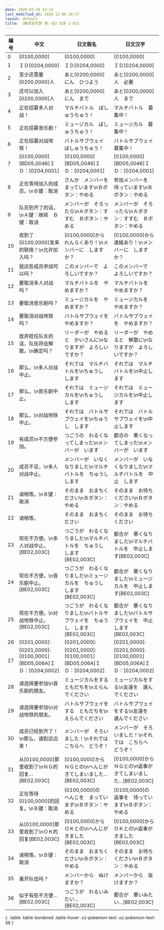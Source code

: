 ```yaml
---
date: 2020-03-26 23:13
last_modified_at: 2020-12-06 20:57
layout: default
title: 《精灵宝可梦 黑／白》文本 1-031
---
```

| 编号 | 中文 | 日文假名 | 日文汉字 |
| ---- | ---- | ---- | --- |
| 0 | [0100,0000] | [0100,0000] | [0100,0000] |
| 1 | ＩＤ[0204,0000] | ＩＤ[0204,0000] | ＩＤ[0204,0000] |
| 2 | 至少还需要[0200,0000]人 | あと[0200,0000]にん　ひつよう | あと[0200,0000]人　必要 |
| 3 | 还可以加入[0200,0000]人 | あと[0200,0000]にん　まで | あと[0200,0000]人　まで |
| 4 | 正在招募多人对战！ | マルチバトル　ぼしゅうちゅう！ | マルチバトル　募集中！ |
| 5 | 正在招募音乐剧！ | ミュージカル　ぼしゅうちゅう！ | ミュージカル　募集中！ |
| 6 | 正在招募对战地铁！ | バトルサブウェイ　ぼしゅうちゅう！ | バトルサブウェイ　募集中！ |
| 7 | [0100,0000][BD05,0046]ＩＤ：[0204,0001] | [0100,0000][BD05,0046]ＩＤ：[0204,0001] | [0100,0000][BD05,0046]ＩＤ：[0204,0001] |
| 8 | 正在等待加入的成员。\nＢ键：取消 | さんか　メンバーを　まっています\nＢボタン：やめる | 参加メンバーを　待っています\nＢボタン：やめる |
| 9 | 队员到齐了的话，\nＡ键：继续　Ｂ键：取消 | メンバーが　そろったら\nＡボタン：すすむ　Ｂボタン：やめる | メンバーが　そろったら\nＡボタン：すすむ　Ｂボタン：やめる |
| 10 | 收到了[0100,0000]发来的联络！\n允许加入吗？ | [0100,0000]から　れんらくあり！\nメンバーに　しますか？ | [0100,0000]から　連絡あり！\nメンバーに　しますか？ |
| 11 | 就这些成员参加可以吗？ | このメンバーで　よろしいですか？ | このメンバーで　よろしいですか？ |
| 12 | 要取消多人对战吗？ | マルチバトルを　やめますか？ | マルチバトルを　やめますか？ |
| 13 | 要取消音乐剧吗？ | ミュージカルを　やめますか？ | ミュージカルを　やめますか？ |
| 14 | 要取消对战地铁吗？ | バトルサブウェイを　やめますか？ | バトルサブウェイを　やめますか？ |
| 15 | 放弃担任队长的话，队伍将会解散。\n确定吗？ | リーダーが　やめると　かいさんに\nなりますが　よろしいですか？ | リーダーが　やめると　解散に\nなりますが　よろしいですか？ |
| 16 | 那么，\n多人对战中止。 | それでは　マルチバトルを\nちゅうし　します | それでは　マルチバトルを\n中止します |
| 17 | 那么，\n音乐剧中止。 | それでは　ミュージカルを\nちゅうし　します | それでは　ミュージカルを\n中止します |
| 18 | 那么，\n对战地铁中止。 | それでは　バトルサブウェイを\nちゅうし　します | それでは　バトルサブウェイを\n中止します |
| 19 | 有成员\n不方便参加。 | つごうの　わるくなってしまった\nメンバーが　います | 都合の　悪くなってしまった\nメンバーが　います |
| 20 | 成员不足，\n多人对战中止。 | メンバーが　いなくなりました\nマルチバトルを　ちゅうし　します | メンバーが　いなくなりました\nマルチバトルを　中止　します |
| 21 | 请稍等。\nＢ键：取消 | そのまま　おまちください\nＢボタン：やめる | そのまま　お待ちください\nＢボタン：やめる |
| 22 | 请稍等。 | そのまま　おまちください | そのまま　お待ちください |
| 23 | 现在不方便。\n多人对战中止。[BE02,003C] | つごうが　わるくなりました\nマルチバトルを　ちゅうし　します[BE02,003C] | 都合が　悪くなりました\nマルチバトルを　中止します[BE02,003C] |
| 24 | 现在不方便。\n音乐剧中止。[BE02,003C] | つごうが　わるくなりました\nミュージカルを　ちゅうし　します[BE02,003C] | 都合が　悪くなりました\nミュージカルを　中止します[BE02,003C] |
| 25 | 现在不方便。\n对战地铁中止。[BE02,003C] | つごうが　わるくなりました\nバトルサブウェイを　ちゅうし　します[BE02,003C] | 都合が　悪くなりました\nバトルサブウェイを　中止します[BE02,003C] |
| 26 | [0201,0000]: | [0201,0000]: | [0201,0000]: |
| 27 | [0201,0000]:[0100,0001][BD05,006A]ＩＤ：[0204,0002] | [0201,0000]:[0100,0001][BD05,006A]ＩＤ：[0204,0002] | [0201,0000]:[0100,0001][BD05,006A]ＩＤ：[0204,0002] |
| 28 | 请选择要参加\n音乐剧的朋友。 | ミュージカルをする　ともだちを\nえらんでください | ミュージカルをする\n友達を　選んでください |
| 29 | 请选择要参加\n对战地铁的朋友。 | バトルサブウェイをする　ともだちを\nえらんでください | バトルサブウェイをする\n友達を　選んでください |
| 30 | 成员已经到齐了！\n那么，请到这边来！ | メンバーが　そろいました！\nそれでは　こちらへ　どうぞ！ | メンバーが　そろいました！\nそれでは　こちらへ　どうぞ！ |
| 31 | 从[0100,0000]那里收到了\nＮＧ的回复…[BE02,003C] | [0100,0000]から　ＮＧとの\nへんじが　きてしまいました…[BE02,003C] | [0100,0000]から　ＮＧとの\n返事が　きてしまいました…[BE02,003C] |
| 32 | 正在等待[0100,0000]的回复。\nＢ键：取消 | [0100,0000]の　へんじを　まっています\nＢボタン：やめる | [0100,0000]の　返事を　待っています\nＢボタン：やめる |
| 33 | 从[0100,0000]那里收到了\nＯＫ的回复[BE02,003C] | [0100,0000]から　ＯＫとの\nへんじが　きました[BE02,003C] | [0100,0000]から　ＯＫとの\n返事が　きました[BE02,003C] |
| 34 | 请稍等。\nＢ键：取消 | そのまま　おまちください\nＢボタン：やめる | そのまま　お待ちください\nＢボタン：やめる |
| 35 | 离开队伍吗？ | メンバーから　ぬけますか？ | メンバーから　抜けますか？ |
| 36 | 似乎有些不方便…[BE02,003C] | つごうが　わるいみたい…[BE02,003C] | 都合が　悪いみたい…[BE02,003C] |
{: .table .table-bordered .table-hover .xz-pokemon-text .xz-pokemon-text-36 }